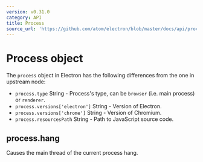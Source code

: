 ```yaml
---
version: v0.31.0
category: API
title: Process
source_url: 'https://github.com/atom/electron/blob/master/docs/api/process.md'
---
```


# Process object

The `process` object in Electron has the following differences from the one in
upstream node:

* `process.type` String - Process's type, can be `browser` (i.e. main process) or `renderer`.
* `process.versions['electron']` String - Version of Electron.
* `process.versions['chrome']` String - Version of Chromium.
* `process.resourcesPath` String - Path to JavaScript source code.

## process.hang

Causes the main thread of the current process hang.
